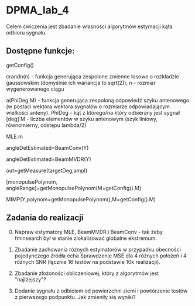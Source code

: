 # DPMA_lab_4

Celem ćwiczenia jest zbadanie własności algorytmów estymacji kąta odbioru sygnału.

## Dostępne funkcje:

getConfig()

crandn(n) - funkcja generująca zespolone zmienne losowe o rozkładzie gaussowskim (domyślnie ich wariancja to sqrt(2)),
n - rozmiar wygenerowanego ciągu

a(PhiDeg,M) - funkcja generująca zespoloną odpowiedź szyku antenowego (w postaci wektora wektora sygnałów o rozmiarze odpowiadającym wielkości anteny).
PhiDeg - kąt z którego/na który odbierany jest sygnał [deg]
M - liczba elementów w szyku antenowym (szyk liniowy, równomierny, odstępu lambda/2)

MLE.m

angleDetEstimated=BeamConv(Y)

angleDetEstimated=BeamMVDR(Y)

out=getMeasure(targetDeg,ampl)

[monopulsePolynom, angleRange]=getMonopulsePolynom(M=getConfig().M)

MIMP(Y,polynom=getMonopulsePolynom(),M=getConfig().M)

## Zadania do realizacji

0. Napraw estymatory MLE, BeamMVDR i BeamConv - tak żeby fminsearch był w stanie zlokalizować globalne ekstremum.

1. Zbadanie zachowania różnych estymatorów w przypadku obecności pojedynczego źródła echa
Sprawdzenie MSE dla 4 różnych położeń i 4 różnych SNR (łącznie 16 testów na podstawie 10k realizacji).

2. Zbadanie złożoności obliczeniowej, który z algorytmów jest "najlżejszy"?

3. Dodanie sygnału z odbiciem od powierzchni ziemi i powtórzenie testów z pierwszego podpunktu.
Jak zmieniły się wyniki?
